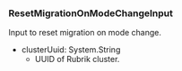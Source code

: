 ### ResetMigrationOnModeChangeInput
Input to reset migration on mode change.

- clusterUuid: System.String
  - UUID of Rubrik cluster.
